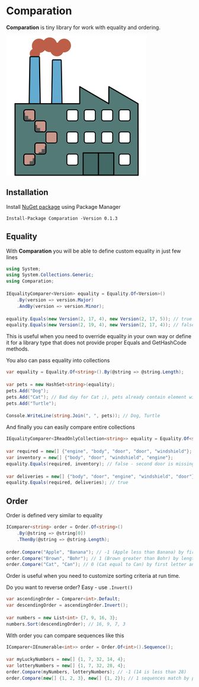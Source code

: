 # Comparation

__Comparation__ is tiny library for work with equality and ordering.

![Comparation](logo.svg)

## Installation

Install [NuGet package](https://www.nuget.org/packages/Comparation/) using Package Manager

```
Install-Package Comparation -Version 0.1.3
```

## Equality

With __Comparation__ you will be able to define custom equality in just few lines

```csharp
using System;
using System.Collections.Generic;
using Comparation;

IEqualityComparer<Version> equality = Equality.Of<Version>()
    .By(version => version.Major)
    .AndBy(version => version.Minor);

equality.Equals(new Version(2, 17, 4), new Version(2, 17, 5)); // true
equality.Equals(new Version(2, 19, 4), new Version(2, 17, 4)); // false, Minor components are different
```

This is useful when you need to override equality in your own way or define it for a library type that does not provide proper Equals and GetHashCode methods.

You also can pass equality into collections

```csharp
var equality = Equality.Of<string>().By(@string => @string.Length);

var pets = new HashSet<string>(equality);
pets.Add("Dog");
pets.Add("Cat"); // Bad day for Cat ;), pets already contain element with length 3
pets.Add("Turtle");

Console.WriteLine(string.Join(", ", pets)); // Dog, Turtle
```

And finally you can easily compare entire collections

```csharp
IEqualityComparer<IReadOnlyCollection<string>> equality = Equality.Of<string>().Collection();

var required = new[] {"engine", "body", "door", "door", "windshield"};
var inventory = new[] {"body", "door", "windshield", "engine"};
equality.Equals(required, inventory); // false - second door is missing

var deliveries = new[] {"body", "door", "engine", "windshield", "door"};
equality.Equals(required, deliveries); // true
```

## Order

Order is defined very similar to equality

```csharp
IComparer<string> order = Order.Of<string>()
    .By(@string => @string[0])
    .ThenBy(@string => @string.Length);

order.Compare("Apple", "Banana"); // -1 (Apple less than Banana) by first letter
order.Compare("Brown", "Bohr"); // 1 (Brown greater than Bohr) by length since first letters are same
order.Compare("Cat", "Can"); // 0 (Cat equal to Can) by first letter and length
```

Order is useful when you need to customize sorting criteria at run time.

Do you want to reverse order? Easy - use `.Invert()`

```csharp
var ascendingOrder = Comparer<int>.Default;
var descendingOrder = ascendingOrder.Invert();

var numbers = new List<int> {7, 9, 16, 3};
numbers.Sort(descendingOrder); // 16, 9, 7, 3
```

With order you can compare sequences like this

```csharp
IComparer<IEnumerable<int>> order = Order.Of<int>().Sequence();

var myLuckyNumbers = new[] {1, 7, 32, 14, 4};
var lotteryNumbers = new[] {1, 7, 32, 28, 4};
order.Compare(myNumbers, lotteryNumbers); // -1 (14 is less than 28)
order.Compare(new[] {1, 2, 3}, new[] {1, 2}); // 1 sequences match by prefix, but first is longer
```